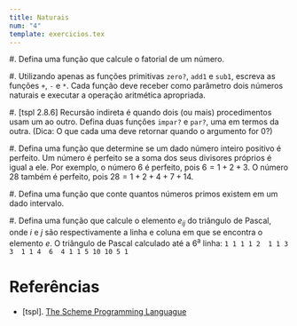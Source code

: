 ```yaml
---
title: Naturais
num: "4"
template: exercicios.tex
---
```


#.  Defina uma função que calcule o fatorial de um número.

#.  Utilizando apenas as funções primitivas `zero?`, `add1` e `sub1`, escreva
    as funções `+`, `-` e `*`. Cada função deve receber como parâmetro dois
    números naturais e executar a operação aritmética apropriada.

#.  [tspl 2.8.6] Recursão indireta é quando dois (ou mais) procedimentos usam
    um ao outro. Defina duas funções `impar?` e `par?`, uma em termos da outra.
    (Dica: O que cada uma deve retornar quando o argumento for $0$?)

#.  Defina uma função que determine se um dado número inteiro positivo
    é perfeito. Um número é perfeito se a soma dos seus divisores próprios
    é igual a ele. Por exemplo, o número $6$ é perfeito, pois $6 = 1 + 2 + 3$.
    O número $28$ também é perfeito, pois $28 = 1 + 2 + 4 + 7 + 14$.

#.  Defina uma função que conte quantos números primos existem em um dado
    intervalo.

#.  Defina uma função que calcule o elemento $e_{ij}$ do triângulo de Pascal,
    onde $i$ e $j$ são respectivamente a linha e coluna em que se encontra o
    elemento $e$. O triângulo de Pascal calculado até a $6^\text{a}$ linha:
    ```
    1
    1 1
    1 2  1
    1 3  3  1
    1 4  6  4 1
    1 5 10 10 5 1
    ```

# Referências

-   [tspl]. [The Scheme Programming Languague](http://www.scheme.com/tspl4/)

<!-- vim: set spell spelllang=pt_br: !-->
